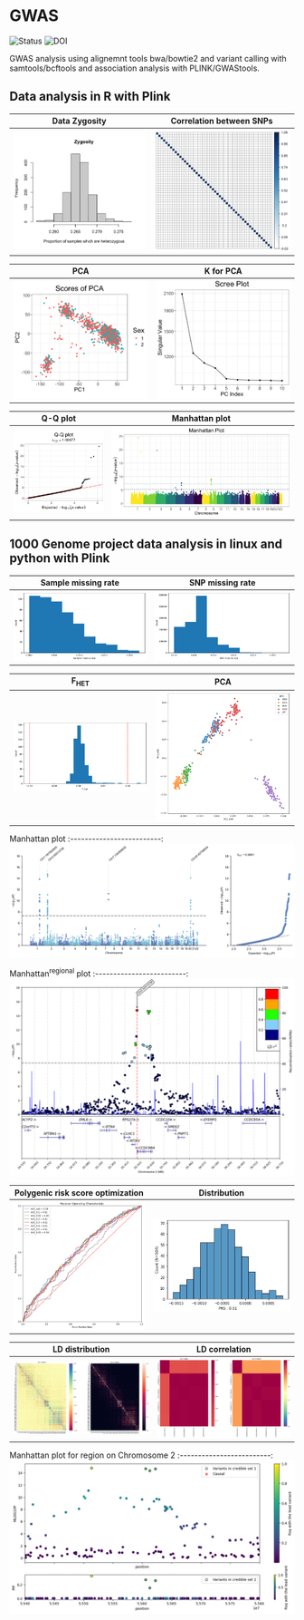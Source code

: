 # GWAS

![Status](https://img.shields.io/badge/status-alpha-red)
![DOI](https://img.shields.io/badge/DOI-in__progress-blue)

GWAS analysis using alignemnt tools bwa/bowtie2  and variant calling with samtools/bcftools and association analysis with PLINK/GWAStools.

## Data analysis in R with Plink
Data Zygosity            |  Correlation between SNPs
:-------------------------:|:-------------------------:
![](https://github.com/hasanwraeth/GWAS/blob/main/Rplot02.png)  |  ![](https://github.com/hasanwraeth/GWAS/blob/main/Rplot05.png)

PCA           |  K for PCA
:-------------------------:|:-------------------------:
![](https://github.com/hasanwraeth/GWAS/blob/main/Rplot04.png)  |  ![](https://github.com/hasanwraeth/GWAS/blob/main/Rplot03.png)

Q-Q plot           |  Manhattan plot
:-------------------------:|:-------------------------:
![](https://github.com/hasanwraeth/GWAS/blob/main/Rplot01.png)  |  ![](https://github.com/hasanwraeth/GWAS/blob/main/Rplot.png)

## 1000 Genome project data analysis in linux and python with Plink
Sample missing rate           |  SNP missing rate  
:-------------------------:|:-------------------------:
![](https://github.com/hasanwraeth/GWAS/blob/main/smiss.png)  |  ![](https://github.com/hasanwraeth/GWAS/blob/main/snpmiss.png)

F<sub>HET</sub>          |  PCA
:-------------------------:|:-------------------------:
![](https://github.com/hasanwraeth/GWAS/blob/main/fhet.png)  |  ![](https://github.com/hasanwraeth/GWAS/blob/main/PCA.png)

Manhattan plot
:-------------------------:
![](https://github.com/hasanwraeth/GWAS/blob/main/man.png)

Manhattan<sup>regional</sup>  plot
:-------------------------:
![](https://github.com/hasanwraeth/GWAS/blob/main/mansub.png)

Polygenic risk score optimization          |  Distribution  
:-------------------------:|:-------------------------:
![](https://github.com/hasanwraeth/GWAS/blob/main/PRS_op.png)  |  <img src="https://github.com/hasanwraeth/GWAS/blob/main/PRS_dist.jpg" width="675">

LD distribution       |  LD correlation
:-------------------------:|:-------------------------:
![](https://github.com/hasanwraeth/GWAS/blob/main/LD_Chr2.png)  |  ![](https://github.com/hasanwraeth/GWAS/blob/main/LD_corr.png)

Manhattan plot for region on Chromosome 2
:-------------------------:
![](https://github.com/hasanwraeth/GWAS/blob/main/man_chr2.png)
